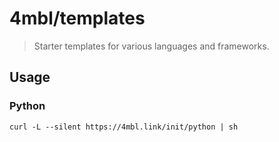 # 4mbl/templates

> Starter templates for various languages and frameworks.

## Usage

### Python

```text
curl -L --silent https://4mbl.link/init/python | sh
```
